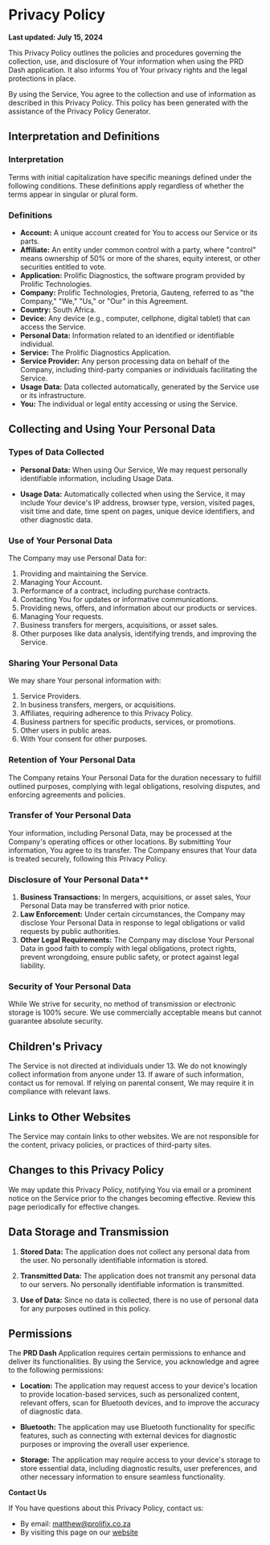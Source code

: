 # Privacy Policy


__Last updated: July 15, 2024__

This Privacy Policy outlines the policies and procedures governing the collection, use, and disclosure of Your information when using the PRD Dash application. It also informs You of Your privacy rights and the legal protections in place.

By using the Service, You agree to the collection and use of information as described in this Privacy Policy. This policy has been generated with the assistance of the Privacy Policy Generator.

## Interpretation and Definitions

### Interpretation

Terms with initial capitalization have specific meanings defined under the following conditions. These definitions apply regardless of whether the terms appear in singular or plural form.

### Definitions

- **Account:** A unique account created for You to access our Service or its parts.
- **Affiliate:** An entity under common control with a party, where "control" means ownership of 50% or more of the shares, equity interest, or other securities entitled to vote.
- **Application:** Prolific Diagnostics, the software program provided by Prolific Technologies.
- **Company:** Prolific Technologies, Pretoria, Gauteng, referred to as "the Company," "We," "Us," or "Our" in this Agreement.
- **Country:** South Africa.
- **Device:** Any device (e.g., computer, cellphone, digital tablet) that can access the Service.
- **Personal Data:** Information related to an identified or identifiable individual.
- **Service:** The Prolific Diagnostics Application.
- **Service Provider:** Any person processing data on behalf of the Company, including third-party companies or individuals facilitating the Service.
- **Usage Data:** Data collected automatically, generated by the Service use or its infrastructure.
- **You:** The individual or legal entity accessing or using the Service.

## Collecting and Using Your Personal Data

### Types of Data Collected

- **Personal Data:**
  When using Our Service, We may request personally identifiable information, including Usage Data.

- **Usage Data:**
  Automatically collected when using the Service, it may include Your device's IP address, browser type, version, visited pages, visit time and date, time spent on pages, unique device identifiers, and other diagnostic data.

### Use of Your Personal Data

The Company may use Personal Data for:

1. Providing and maintaining the Service.
2. Managing Your Account.
3. Performance of a contract, including purchase contracts.
4. Contacting You for updates or informative communications.
5. Providing news, offers, and information about our products or services.
6. Managing Your requests.
7. Business transfers for mergers, acquisitions, or asset sales.
8. Other purposes like data analysis, identifying trends, and improving the Service.

### Sharing Your Personal Data

We may share Your personal information with:

1. Service Providers.
2. In business transfers, mergers, or acquisitions.
3. Affiliates, requiring adherence to this Privacy Policy.
4. Business partners for specific products, services, or promotions.
5. Other users in public areas.
6. With Your consent for other purposes.

### Retention of Your Personal Data

The Company retains Your Personal Data for the duration necessary to fulfill outlined purposes, complying with legal obligations, resolving disputes, and enforcing agreements and policies.

### Transfer of Your Personal Data

Your information, including Personal Data, may be processed at the Company's operating offices or other locations. By submitting Your information, You agree to its transfer. The Company ensures that Your data is treated securely, following this Privacy Policy.

### Disclosure of Your Personal Data**

1. **Business Transactions:** In mergers, acquisitions, or asset sales, Your Personal Data may be transferred with prior notice.
2. **Law Enforcement:** Under certain circumstances, the Company may disclose Your Personal Data in response to legal obligations or valid requests by public authorities.
3. **Other Legal Requirements:** The Company may disclose Your Personal Data in good faith to comply with legal obligations, protect rights, prevent wrongdoing, ensure public safety, or protect against legal liability.

### Security of Your Personal Data

While We strive for security, no method of transmission or electronic storage is 100% secure. We use commercially acceptable means but cannot guarantee absolute security.

## Children's Privacy

The Service is not directed at individuals under 13. We do not knowingly collect information from anyone under 13. If aware of such information, contact us for removal. If relying on parental consent, We may require it in compliance with relevant laws.

## Links to Other Websites

The Service may contain links to other websites. We are not responsible for the content, privacy policies, or practices of third-party sites.

## Changes to this Privacy Policy

We may update this Privacy Policy, notifying You via email or a prominent notice on the Service prior to the changes becoming effective. Review this page periodically for effective changes.

## Data Storage and Transmission

1. **Stored Data:** The application does not collect any personal data from the user. No personally identifiable information is stored.

2. **Transmitted Data:** The application does not transmit any personal data to our servers. No personally identifiable information is transmitted.

3. **Use of Data:** Since no data is collected, there is no use of personal data for any purposes outlined in this policy.

## Permissions

The **PRD Dash** Application requires certain permissions to enhance and deliver its functionalities. By using the Service, you acknowledge and agree to the following permissions:

- **Location:**
  The application may request access to your device's location to provide location-based services, such as personalized content, relevant offers, scan for Bluetooth devices, and to improve the accuracy of diagnostic data.

- **Bluetooth:**
  The application may use Bluetooth functionality for specific features, such as connecting with external devices for diagnostic purposes or improving the overall user experience.

- **Storage:**
  The application may require access to your device's storage to store essential data, including diagnostic results, user preferences, and other necessary information to ensure seamless functionality.

**Contact Us**

If You have questions about this Privacy Policy, contact us:

- By email: matthew@prolifix.co.za
- By visiting this page on our [website](http://www.prolifix.co.za) 